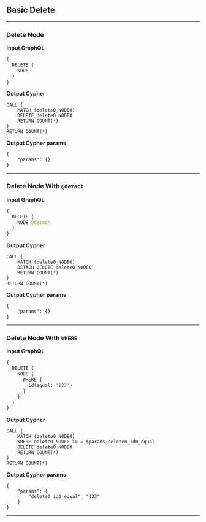 ## Basic Delete

---

### Delete Node

**Input GraphQL**

```graphql
{
  DELETE {
    NODE
  }
}
```

**Output Cypher**

```cypher
CALL {
    MATCH (delete0_NODE0)
    DELETE delete0_NODE0
    RETURN COUNT(*)
}
RETURN COUNT(*)
```

**Output Cypher params**

```params
{
    "params": {}
}
```

---

### Delete Node With `@detach`

**Input GraphQL**

```graphql
{
  DELETE {
    NODE @detach
  }
}
```

**Output Cypher**

```cypher
CALL {
    MATCH (delete0_NODE0)
    DETACH DELETE delete0_NODE0
    RETURN COUNT(*)
}
RETURN COUNT(*)
```

**Output Cypher params**

```params
{
    "params": {}
}
```

---

### Delete Node With `WHERE`

**Input GraphQL**

```graphql
{
  DELETE {
    NODE {
      WHERE {
        id(equal: "123")
      }
    }
  }
}
```

**Output Cypher**

```cypher
CALL {
    MATCH (delete0_NODE0)
    WHERE delete0_NODE0.id = $params.delete0_id0_equal
    DELETE delete0_NODE0
    RETURN COUNT(*)
}
RETURN COUNT(*)
```

**Output Cypher params**

```params
{
    "params": {
        "delete0_id0_equal": "123"
    }
}
```

---
